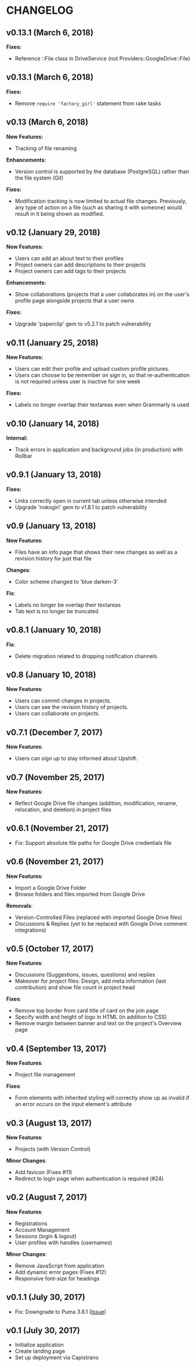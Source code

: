# CHANGELOG

## v0.13.1 (March 6, 2018)

**Fixes:**
- Reference ::File class in DriveService (not Providers::GoogleDrive::File)

## v0.13.1 (March 6, 2018)

**Fixes:**
- Remove `require 'factory_girl'` statement from rake tasks


## v0.13 (March 6, 2018)

**New Features:**
- Tracking of file renaming

**Enhancements:**
- Version control is supported by the database (PostgreSQL) rather than the file
  system (Git)

**Fixes:**
- Modification tracking is now limited to actual file changes. Previously, any
  type of action on a file (such as sharing it with someone) would result in it
  being shown as modified.

## v0.12 (January 29, 2018)

**New Features:**
- Users can add an about text to their profiles
- Project owners can add descriptions to their projects
- Project owners can add tags to their projects

**Enhancements:**
- Show collaborations (projects that a user collaborates in) on the user's
  profile page alongside projects that a user owns

**Fixes:**
- Upgrade 'paperclip' gem to v5.2.1 to patch vulnerability


## v0.11 (January 25, 2018)

**New Features:**
- Users can edit their profile and upload custom profile pictures.
- Users can choose to be remember on sign in, so that re-authentication is not
  required unless user is inactive for one week

**Fixes:**
- Labels no longer overlap their textareas even when Grammarly is used

## v0.10 (January 14, 2018)

**Internal:**
- Track errors in application and background jobs (in production) with Rollbar

## v0.9.1 (January 13, 2018)

**Fixes:**
- Links correctly open in current tab unless otherwise intended
- Upgrade 'nokogiri' gem to v1.8.1 to patch vulnerability

## v0.9 (January 13, 2018)

**New Features**:
- Files have an info page that shows their new changes as well as a revision
  history for just that file

**Changes**:
- Color scheme changed to 'blue darken-3'

**Fix**:
- Labels no longer be overlap their textareas
- Tab text is no longer be truncated

## v0.8.1 (January 10, 2018)

**Fix**:
- Delete migration related to dropping notification channels.


## v0.8 (January 10, 2018)

**New Features**:
- Users can commit changes in projects.
- Users can see the revision history of projects.
- Users can collaborate on projects.

## v0.7.1 (December 7, 2017)

**New Features**:
- Users can sign up to stay informed about Upshift.

## v0.7 (November 25, 2017)

**New Features**:
- Reflect Google Drive file changes (addition, modification, rename,
  relocation, and deletion) in project files

## v0.6.1 (November 21, 2017)

- Fix: Support absolute file paths for Google Drive credentials file

## v0.6 (November 21, 2017)

**New Features**:
- Import a Google Drive Folder
- Browse folders and files imported from Google Drive

**Removals**:
- Version-Controlled Files (replaced with imported Google Drive files)
- Discussions & Replies (yet to be replaced with Google Drive comment
  integrations)


## v0.5 (October 17, 2017)

**New Features**:
- Discussions (Suggestions, issues, questions) and replies
- Makeover for project files: Design, add meta information (last contribution)
  and show file count in project head

**Fixes**:
- Remove top border from card title of card on the join page
- Specify width and height of logo in HTML (in addition to CSS)
- Remove margin between banner and text on the project's Overview page


## v0.4 (September 13, 2017)

**New Features**:
- Project file management

**Fixes**:
- Form elements with inherited styling will correctly show up as invalid if an
error occurs on the input element's attribute


## v0.3 (August 13, 2017)

**New Features**:
- Projects (with Version Control)

**Minor Changes**:
- Add favicon (Fixes #11)
- Redirect to login page when authentication is required (#24)

## v0.2 (August 7, 2017)

**New Features**:
- Registrations
- Account Management
- Sessions (login & logout)
- User profiles with handles (usernames)

**Minor Changes**:
- Remove JavaScript from application
- Add dynamic error pages (Fixes #12)
- Responsive font-size for headings

## v0.1.1 (July 30, 2017)

- Fix: Downgrade to Puma 3.8.1 ([Issue](https://github.com/seuros/capistrano-puma/issues/237))

## v0.1 (July 30, 2017)

- Initialize application
- Create landing page
- Set up deployment via Capistrano
